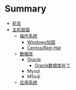 # Summary

* [前言](README.md)
* [主机层面](chapter1.md)
  * [操作系统](chapter1/cao-zuo-xi-tong.md)
    * [Windows加固](chapter1/cao-zuo-xi-tong/windowsxi-tong.md)
    * [Centos/Red-Hat](chapter1/cao-zuo-xi-tong/linux.md)
  * [数据库](chapter1/shu-ju-ku.md)
    * [Oracle](chapter1/shu-ju-ku/oracle.md)
      * [Oracle数据库补丁](chapter1/shu-ju-ku/oracle/oracleshu-ju-ku-bu-ding.md)
    * Mysql
    * MSsql
  * [应用系统](chapter1/ying-yong-xi-tong.md)


